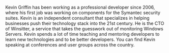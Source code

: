 Kevin Griffin has been working as a professional developer since 2006, where his first job was working on components for the Symantec security suites.  Kevin is an independent consultant that specializes in helping businesses push their technology stack into the 21st century.  He is the CTO of Winsitter, a service that takes the guesswork out of monitoring Windows Servers. Kevin spends a lot of time teaching and mentoring developers to learn new technologies and to be better developers. You can find Kevin speaking at conferences and user groups across the country. 
